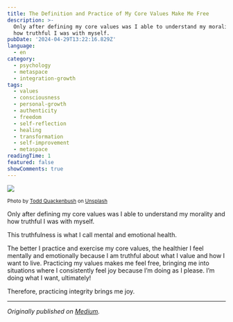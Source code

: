 ```yaml
---
title: The Definition and Practice of My Core Values Make Me Free
description: >-
  Only after defining my core values was I able to understand my morality and
  how truthful I was with myself.
pubDate: '2024-04-29T13:22:16.829Z'
language:
  - en
category:
  - psychology
  - metaspace
  - integration-growth
tags:
  - values
  - consciousness
  - personal-growth
  - authenticity
  - freedom
  - self-reflection
  - healing
  - transformation
  - self-improvement
  - metaspace
readingTime: 1
featured: false
showComments: true
---
```


![](https://cdn-images-1.medium.com/max/800/0*6dDSTG1cwLOiPA8h)

<small>Photo by [Todd Quackenbush](https://unsplash.com/@toddquackenbush?utm_source=medium&utm_medium=referral) on [Unsplash](https://unsplash.com?utm_source=medium&utm_medium=referral)</small>

Only after defining my core values was I able to understand my morality and how truthful I was with myself.

This truthfulness is what I call mental and emotional health.

The better I practice and exercise my core values, the healthier I feel mentally and emotionally because I am truthful about what I value and how I want to live. Practicing my values makes me feel free, bringing me into situations where I consistently feel joy because I’m doing as I please. I’m doing what I want, ultimately!

Therefore, practicing integrity brings me joy.

---

_Originally published on [Medium](https://medium.com/@wizards777/the-definition-and-practice-of-my-core-values-make-me-free-a11ea789fc72)._
